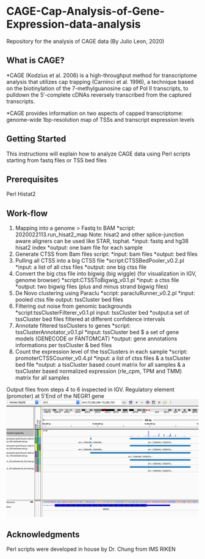 # CAGE-Cap-Analysis-of-Gene-Expression-data-analysis
Repository for the analysis of CAGE data 
(By Julio Leon, 2020)
## What is CAGE?
*CAGE (Kodzius et al. 2006) is a high-throughput method for transcriptome analysis that utilizes cap trapping (Carninci et al. 1996), a technique based on the biotinylation of the 7-methylguanosine cap of Pol II transcripts, to pulldown the 5′-complete cDNAs reversely transcribed from the captured transcripts.

*CAGE provides information on two aspects of capped transcriptome: genome-wide 1bp-resolution map of TSSs and transcript expression levels

## Getting Started
This  instructions will explain how to analyze CAGE data using Perl scripts starting from fastq files or TSS bed files
## Prerequisites
Perl
Histat2

## Work-flow
1. Mapping into a genome  > Fastq to BAM
*script: 2020022113.run_hisat2_map
Note: hisat2 and other splice-junction aware aligners can be used like STAR, tophat.
*input: fastq and hg38 hisat2 index
*output: one bam file for each sample 
2. Generate CTSS from Bam files 
script: 
*input: bam files
*output: bed files
3. Pulling all CTSS into a big CTSS file
*script:CTSSBedPooler_v0.2.pl
*input:	a list of all ctss files
*output:	one big ctss file
4. Convert the big ctss file into bigwig (big wiggle)  (for visualization in IGV, genome browser)
*script:CTSSToBigwig_v0.1.pl
*input: a ctss file
*output: two bigwig files (plus and minus strand bigwig files)
5. De Novo clustering using Paraclu
*script: paracluRunner_v0.2.pl
*input: pooled ctss file
output: tssCluster bed files
6. Filtering out noise from genomic backgrounds
*script:tssClusterFilterer_v0.1.pl
input: tssCluster bed
*output:a set of tssCluster bed files filtered at different confidence intervals
7. Annotate filtered tssClusters to genes
*script: tssClusterAnnotator_v0.1.pl
*input: tssCluster bed $ a set of gene models (GENECODE or  FANTOMCAT)
*output: gene annotations informations per tssCluster & bed files 
8. Count the expression level of the tssClusters in each sample
*script: promoterCTSSCounter_v0.4.pl
*input: a list of ctss files & a tssCluster bed file
*output: a tssCluster based count matrix for all samples & a tssCluster based normalized expression (rle_cpm, TPM and TMM) matrix for all samples

Output files from steps 4 to 6 inspected in IGV. Regulatory element (promoter) at 5'End of the NEGR1 gene
![File inspection in IGV from 4 to 6](https://github.com/JulioLeonIncio/CAGE-CAGE-Cap-Analysis-of-Gene-Expression-data-analysis/blob/master/image.png)



## Acknowledgments
Perl scripts were developed in house by Dr. Chung from IMS RIKEN
